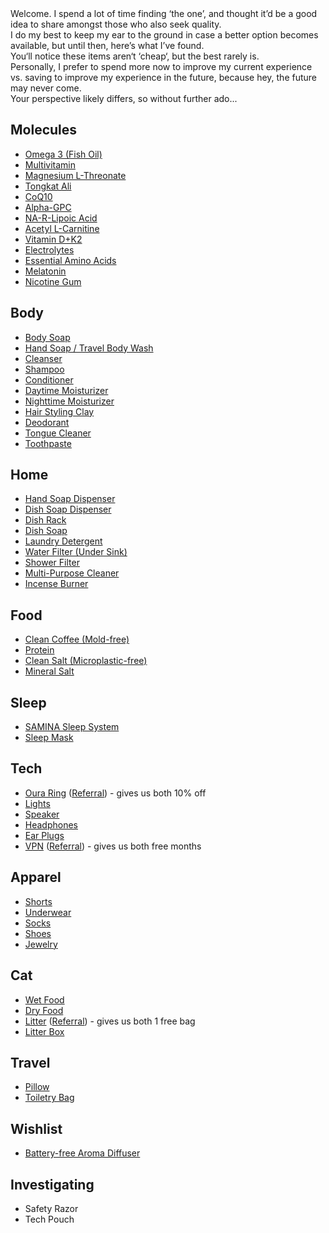 <section id="main_welcome">
Welcome. I spend a lot of time finding ‘the one’, and thought it’d be a good idea to share amongst those who also seek quality.<br>
I do my best to keep my ear to the ground in case a better option becomes available, but until then, here’s what I’ve found.<br>
You‘ll notice these items aren‘t ‘cheap‘, but the best rarely is.<br>
Personally, I prefer to spend more now to improve my current experience vs. saving to improve my experience in the future, because hey, the future may never come.<br>
Your perspective likely differs, so without further ado...<br>
</section>

<section id="main_content">

## Molecules

- [Omega 3 (Fish Oil)](https://www.livemomentous.com/products/omega-3?selling_plan=903807159)
- [Multivitamin](https://www.livemomentous.com/products/essential-multivitamin?selling_plan=902922423)
- [Magnesium L-Threonate](https://www.livemomentous.com/products/magnesium-threonate?selling_plan=904790199)
- [Tongkat Ali](https://www.livemomentous.com/products/tongkat)
- [CoQ10](https://nootropicsdepot.com/coqsol-cf-coenzyme-q10-softgel-capsules-100mg-coq10/)
- [Alpha-GPC](https://nootropicsdepot.com/alpha-gpc-150mg-capsules/)
- [NA-R-Lipoic Acid](https://nootropicsdepot.com/na-r-ala-stabilized-r-lipoic-acid-narala-capsules-125mg/)
- [Acetyl L-Carnitine](https://nootropicsdepot.com/acetyl-l-carnitine-hcl-alcar-capsules-500mg/)
- [Vitamin D+K2](https://www.thorne.com/products/dp/vitamin-d-k2-liquid)
- [Electrolytes](https://drinklmnt.com)
- [Essential Amino Acids](https://www.getkion.com/products/aminos-capsule)
- [Melatonin](https://shop.bulletproof.com/products/sleep-mode-60-count)
- [Nicotine Gum](https://lucy.co/products/gum?selling_plan=711655610)

## Body

- [Body Soap](https://www.drbronner.com/products/baby-unscented-pure-castile-bar-soap)
- [Hand Soap / Travel Body Wash](https://www.drbronner.com/products/baby-unscented-pure-castile-liquid-soap)
- [Cleanser](https://alitura.com/collections/all/products/alitura-pearl-cleanser)
- [Shampoo](https://livinglibations.com/products/seabuckthorn-shampoo-dlvrr?variant=42980597072010)
- [Conditioner](https://livinglibations.com/products/shine-on-hair-conditioner-dlvrr?variant=42980597235850)
- [Daytime Moisturizer](https://alitura.com/collections/all/products/alitura-gold-serum)
- [Nighttime Moisturizer](https://alitura.com/collections/all/products/the-alitura-night-cream)
- [Hair Styling Clay](https://www.morrismotley.com/products/matte-styling-balm)
- [Deodorant](https://livinglibations.com/products/underarm-charm-creme-deodorant-maverick-dlvrr?_pos=5&_sid=99f30a105&_ss=r)
- [Tongue Cleaner](https://wellnesse.com/products/tongue-scraper?srsltid=AfmBOoqxAe6e1Clt3SPqYG4zQhUJMHzvaO3M6buFmKE9UPXO7LPUKXR1)
- [Toothpaste](https://bitetoothpastebits.com/products/fluoride-free-toothpaste-4oz?variant=41196936691817&selling_plan=1177124969)

## Home

- [Hand Soap Dispenser](https://a.co/d/5TPRQz4)
- [Dish Soap Dispenser](https://www.simplehuman.com/products/rechargeable-sensor-pump-9-fl-oz?variant=43422388945027)
- [Dish Rack](https://www.simplehuman.com/products/compact-steel-frame-dishrack?variant=34278115868803)
- [Dish Soap](https://www.mrsmeyers.com/product/dish/dish-soap/liquid-dish-soap-refill-lemon-verbena/)
- [Laundry Detergent](https://www.mrsmeyers.com/product/laundry/laundry-detergent/liquid-laundry-detergent-lemon-verbena/)
- [Water Filter (Under Sink)](https://www.aquasana.com/under-sink-water-filters/claryum-direct-connect-100329886.html)
- [Shower Filter](https://www.aquasana.com/shower-head-water-filters/white-shower-wand-100236226.html)
- [Multi-Purpose Cleaner](https://www.grove.co/catalog/product/all-purpose-cleaner-concentrate/?v=7000&attrpg=catalog&attrsrc=22&attrpos=2)
- [Incense Burner](https://kinobjects.com/collections/incense-burners-holders)

## Food

- [Clean Coffee (Mold-free)](https://shop.bulletproof.com/products/coffee-the-original-ground-12oz)
- [Protein](https://proteinfactory.com/product/nz-7000-whey-protein-5lb/)
- [Clean Salt (Microplastic-free)](https://oryxdesertsalt.com/product/oryx-desert-salt-100g/)
- [Mineral Salt](https://celticseasalt.com/original-salts/light-grey/)

## Sleep

- [SAMINA Sleep System](https://saminasleep.com/samina-healthy-sleep-system/)
- [Sleep Mask](https://mantasleep.com/products/manta-sleep-mask?nbt=nb:adwords:g:1455229392:60240945087:663472774026&nb_adtype=&nb_kwd=manta%20sleep%20mask&nb_ti=kwd-307402524941&nb_mi=&nb_pc=&nb_pi=&nb_ppi=&nb_placement=&nb_si=%7Bsourceid%7D&nb_li_ms=&nb_lp_ms=&nb_fii=&nb_ap=&nb_mt=e&tw_source=google&tw_adid=663472774026&tw_campaign=1455229392&gad_source=1&gbraid=0AAAAADNBlq6g9pvzpKSA1lp1jt4AzJJ1O&gclid=CjwKCAjw7s20BhBFEiwABVIMrT0gHQ1Kf9e5lL7WjkVZD8zgnhXbLa-Sn7GpLaVJeJDon906cvTw_BoCNpUQAvD_BwE)

## Tech

- [Oura Ring](https://ouraring.com) ([Referral](https://ouraring.com/product/rings/oura-ring-4/silver?utm_source=user&utm_medium=iac_raf&utm_type=alwayson-cvr&utm_campaign=2025RAF&utm_variant=2025_raf_dec_gen3)) - gives us both 10% off
- [Lights](https://www.philips-hue.com/en-us?--&gad_source=1&gbraid=0AAAAAqwUBERQDVV7KU_QeXr4jHnQeb0uc&gclid=CjwKCAjw4ri0BhAvEiwA8oo6F_Cua-Fx585UZy4Nx528UF_IrQQ-BLa7Ustg4pn4Fmk2aOIfH9cF5RoCkxoQAvD_BwE&gclsrc=aw.ds)
- [Speaker](https://www.apple.com/shop/buy-homepod/homepod)
- [Headphones](https://www.apple.com/shop/buy-airpods/airpods-pro-2?fnode=5862bdad5427e2eb7dfe69207d14aacbfb83872c9257f0356cdc9de5b21ddbe0a3d8e22ad371588594b43b9f0c8ee1ed85932b581a36eb694306933e8e7221c9f77f27bc8875f71b560d0dc587cd3dc3c3ed92c14d11083bf84d6779bce7993ad731bf0aa16060a0fef2aa7d2af9b92467737f50f77c9e7f1fa55dc9b188d4b1&fs=f%3Dapple-overear-sport%26fh%3D47d1%2B3214%2B45aa%2B45ab)
- [Ear Plugs](https://jhaudio.com/accessories/JHA-FLTR-PLUG)
- [VPN](https://nordvpn.com) ([Referral](https://refer-nordvpn.com/cWkAEwRqLUZ)) - gives us both free months

## Apparel

- [Shorts](https://shop.lululemon.com/p/men-shorts/Pace-Breaker-Linerless-Short-5-Update/_/prod11400116?color=66033)
- [Underwear](https://www.icebreaker.com/en-us/packs/merino-anatomica-boxers-with-fly-3-pack/0A56PAU2.html?dwvar_0A56PAU2_color=001&dwvar_0A56PAU2_US=in_line)
- [Socks](https://shop.lululemon.com/p/men-socks/Power-Stride-No-Show-Performaheel-M-MD/_/prod11720684?color=5752)
- [Shoes](https://www.aliexpress.us/item/2255800829530233.html?spm=a2g0o.order_list.order_list_main.10.228e1802z2PN6F&gatewayAdapt=glo2usa4itemAdapt)
- [Jewelry](https://www.vitalydesign.com)

## Cat

- [Wet Food](https://www.weruva.com/collections/cats-in-the-kitchen/products/la-isla-bonita-cat-can?variant=44397716242706)
- [Dry Food](https://us.ziwipets.com/products/air-dried-chicken-recipe-for-cats?variant=4459957161194)
- [Litter](https://www.tuftandpaw.com/products/really-great-cat-litter?variant=39411123912777) ([Referral](https://www.tuftandpaw.com/?referral_code=53rNz8fWve86b9b)) - gives us both 1 free bag
- [Litter Box](https://www.tuftandpaw.com/collections/all/products/cove-litter-box-full?variant=4027796756896)

## Travel

- [Pillow](https://plutopillow.com/products/pod)
- [Toiletry Bag](https://www.peakdesign.com/products/wash-pouch?Size=Regular&Color=Black)

## Wishlist

- [Battery-free Aroma Diffuser](https://shop.yankodesign.com/collections/all/products/battery-free-aroma-diffuser)

## Investigating

- Safety Razor
- Tech Pouch

</section>